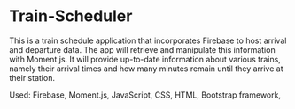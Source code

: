 # Train-Scheduler
This is a train schedule application that incorporates Firebase to host arrival and departure data. The app will retrieve and manipulate this information with Moment.js. It will provide up-to-date information about various trains, namely their arrival times and how many minutes remain until they arrive at their station.

Used: Firebase, Moment.js, JavaScript, CSS, HTML, Bootstrap framework,

